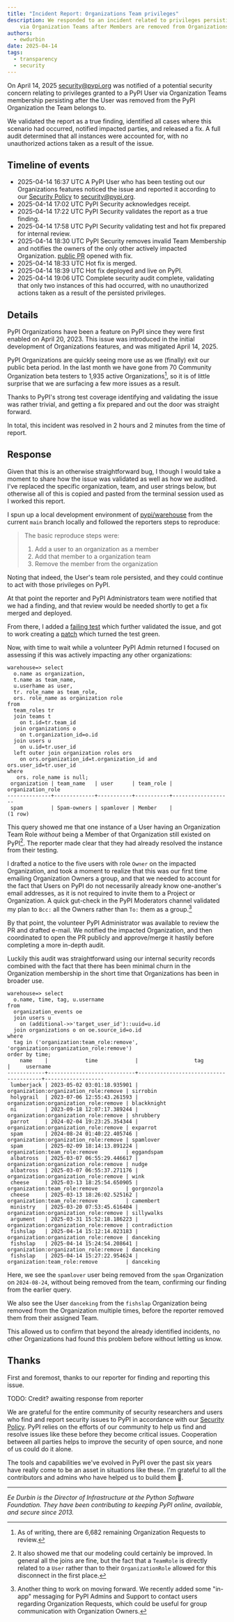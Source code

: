 ```yaml
---
title: "Incident Report: Organizations Team privileges"
description: We responded to an incident related to privileges persisting
    via Organization Teams after Members are removed from Organizations.
authors:
  - ewdurbin
date: 2025-04-14
tags:
  - transparency
  - security
---
```


On April 14, 2025 <security@pypi.org> was notified of a potential security concern
relating to privileges granted to a PyPI User via Organization Teams membership
persisting after the User was removed from the PyPI Organization the Team belongs to.

We validated the report as a true finding, identified all cases where this scenario
had occurred, notified impacted parties, and released a fix.
A full audit determined that all instances were accounted for,
with no unauthorized actions taken as a result of the issue.

<!-- more -->

## Timeline of events

- 2025-04-14 16:37 UTC
    A PyPI User who has been testing out our Organizations features noticed the issue
    and reported it according to our [Security Policy](https://pypi.org/security/)
    to <security@pypi.org>.
- 2025-04-14 17:02 UTC
    PyPI Security acknowledges receipt.
- 2025-04-14 17:22 UTC
    PyPI Security validates the report as a true finding.
- 2025-04-14 17:58 UTC
    PyPI Security validating test and hot fix prepared for internal review.
- 2025-04-14 18:30 UTC
    PyPI Security removes invalid Team Membership and notifies the owners of the only
    other actively impacted Organization.
    [public PR](https://github.com/pypi/warehouse/pull/17957) opened with fix.
- 2025-04-14 18:33 UTC
    Hot fix is merged.
- 2025-04-14 18:39 UTC
    Hot fix deployed and live on PyPI.
- 2025-04-14 19:06 UTC
    Complete security audit complete, validating that only two instances of this had
    occurred, with no unauthorized actions taken as a result of the persisted
    privileges.

## Details

PyPI Organizations have been a feature on PyPI since they were first enabled
on April 20, 2023.
This issue was introduced in the initial development of Organizations features,
and was mitigated April 14, 2025.

PyPI Organizations are quickly seeing more use as we (finally) exit our public beta
period. In the last month we have gone from 70 Community Organization beta testers
to 1,935 active Organizations[^1], so it is of little surprise that we are surfacing a few
more issues as a result.

Thanks to PyPI's strong test coverage identifying and validating the issue was rather
trivial, and getting a fix prepared and out the door was straight forward.

In total, this incident was resolved in 2 hours and 2 minutes from the time of report.

## Response

Given that this is an otherwise straightforward bug, I though I would take a moment
to share how the issue was validated as well as how we audited.
I've replaced the specific organization, team, and user strings below,
but otherwise all of this is copied and pasted from the terminal session used
as I worked this report.

I spun up a local development environment of
[pypi/warehouse](https://github.com/pypi/warehouse)
from the current `main` branch locally and followed the reporters steps to reproduce:

> The basic reproduce steps were:
> 
> 1. Add a user to an organization as a member
> 2. Add that member to a organization team
> 3. Remove the member from the organization

Noting that indeed, the User's team role persisted, and they could continue to act
with those privileges on PyPI.

At that point the reporter and PyPI Administrators team were notified that we had a
finding, and that review would be needed shortly to get a fix merged and deployed.

From there, I added a
[failing test](https://github.com/pypi/warehouse/pull/17957/commits/33707f0ad72e4d2efacf85fd0488e0c42fca47e6)
which further validated the issue, and got to work creating a
[patch](https://github.com/pypi/warehouse/pull/17957/commits/34a40178ee7d0e048e45867a9d8f76497f68da8c)
which turned the test green.

Now, with time to wait while a volunteer PyPI Admin returned I focused on assessing
if this was actively impacting any other organizations:

```
warehouse=> select
  o.name as organization,
  t.name as team_name,
  u.userhame as user,
  tr. role_name as team_role,
  ors. role_name as organization role
from
  team_roles tr
  join teams t
    on t.id=tr.team_id
  join organizations o
    on t.organization_id=o.id
  join users u
    on u.id=tr.user_id
  left outer join organization roles ors
    on ors.organization_id=t.organization_id and ors.user_id=tr.user_id
where
   ors. role_name is null;
 organization | team_name   | user      | team_role | organization_role
--------------+-------------+-----------+-----------+-------------------
 spam         | Spam-owners | spamlover | Member    | 
(1 row)
```

This query showed me that one instance of a User having an Organization Team Role
_without_ being a Member of that Organization still existed on PyPI[^2].
The reporter made clear that they had already resolved the instance from their testing.

I drafted a notice to the five users with role `Owner` on the impacted Organization, 
and took a moment to realize that this was our first time emailing Organization
Owners a group, and that we needed to account for the fact that Users on PyPI
do not necessarily already know one-another's email addresses, as it is not required
to invite them to a Project or Organization. A quick gut-check in the PyPI Moderators
channel validated my plan to `Bcc:` all the Owners rather than `To:` them as a
group.[^3]

By that point, the volunteer PyPI Administrator was available to review the PR and
drafted e-mail. We notified the impacted Organization, and then coordinated to
open the PR publicly and approve/merge it hastily before completing a more in-depth
audit.

Luckily this audit was straightforward using our internal security records
combined with the fact that there has been minimal churn in the Organization membership
in the short time that Organizations has been in broader use.

```
warehouse=> select
  o.name, time, tag, u.username
from
  organization_events oe
  join users u
    on (additional->>'target_user_id')::uuid=u.id
  join organizations o on oe.source_id=o.id
where
  tag in ('organization:team_role:remove', 'organization:organization_role:remove')
order by time;
    name    |            time            |                  tag                  |     username      
------------+----------------------------+---------------------------------------+-------------------
 lumberjack | 2023-05-02 03:01:18.935901 | organization:organization_role:remove | sirrobin
 holygrail  | 2023-07-06 12:55:43.261593 | organization:organization_role:remove | blackknight
 ni         | 2023-09-18 12:07:17.389244 | organization:organization_role:remove | shrubbery
 parrot     | 2024-02-04 19:23:25.354344 | organization:organization_role:remove | exparrot
 spam       | 2024-08-24 01:40:22.405746 | organization:organization_role:remove | spamlover
 spam       | 2025-02-09 18:14:13.891224 | organization:team_role:remove         | eggandspam
 albatross  | 2025-03-07 06:55:29.446617 | organization:organization_role:remove | nudge
 albatross  | 2025-03-07 06:55:37.271176 | organization:organization_role:remove | wink
 cheese     | 2025-03-13 18:25:54.650905 | organization:team_role:remove         | gorgonzola
 cheese     | 2025-03-13 18:26:02.525162 | organization:team_role:remove         | camembert
 ministry   | 2025-03-20 07:53:45.616404 | organization:organization_role:remove | sillywalks
 argument   | 2025-03-31 15:52:18.186223 | organization:organization_role:remove | contradiction
 fishslap   | 2025-04-14 15:12:14.023183 | organization:organization_role:remove | danceking
 fishslap   | 2025-04-14 15:24:54.208641 | organization:organization_role:remove | danceking
 fishslap   | 2025-04-14 15:27:22.954624 | organization:team_role:remove         | danceking
```

Here, we see the `spamlover` user being removed from the `spam` Organization
on `2024-08-24`, without being removed from the team, confirming our finding from the
earlier query.

We also see the User `danceking` from the `fishslap` Organization being removed from
the Organization multiple times, before the reporter removed them from their assigned
Team.

This allowed us to confirm that beyond the already identified incidents,
no other Organizations had found this problem before without letting us know.

## Thanks

First and foremost, thanks to our reporter for finding and reporting this issue.

TODO: Credit? awaiting response from reporter

We are grateful for the entire community of security researchers and users who
find and report security issues to PyPI in accordance with our
[Security Policy](https://pypi.org/security/).
PyPI relies on the efforts of our community to help us find and resolve issues like
these before they become critical issues.
Cooperation between all parties helps to improve the security of open source,
and none of us could do it alone.

The tools and capabilities we've evolved in PyPI over the past six years have really
come to be an asset in situations like these. I'm grateful to all the contributors
and admins who have helped us to build them 💜.

---

_Ee Durbin is the Director of Infrastructure at
the Python Software Foundation.
They have been contributing to keeping PyPI online, available, and
secure since 2013._

[^1]:
    As of writing, there are 6,682 remaining Organization Requests to review.

[^2]:
    It also showed me that our modeling could certainly be improved.
    In general all the joins are fine, but the fact that a `TeamRole` is directly
    related to a `User` rather than to their `OrganizationRole` allowed for this
    disconnect in the first place.

[^3]:
    Another thing to work on moving forward. We recently added some "in-app" messaging
    for PyPI Admins and Support to contact users regarding Organization Requests,
    which could be useful for group communication with Organization Owners.

